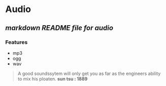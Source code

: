 # Audio
## _markdown README file for audio_

### Features

- mp3
- ogg
- wav

> A good soundssytem will only get you as far as the engineers ability to mix his ploaten.
> **sun tsu : 1889**